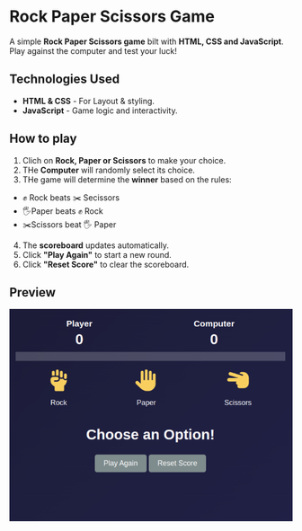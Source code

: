 # Rock Paper Scissors Game

A simple **Rock Paper Scissors game** bilt with **HTML, CSS and JavaScript**. Play against the computer and test your luck!

## Technologies Used

- **HTML & CSS** - For Layout & styling.
- **JavaScript** - Game logic and interactivity.

## How to play

1. Clich on **Rock, Paper or Scissors** to make your choice.
2. THe **Computer** will randomly select its choice.
3. THe game will determine the **winner** based on the rules:

- ✊ Rock beats ✂️ Secissors
- 🖐️Paper beats ✊ Rock
- ✂️Scissors beat 🖐️ Paper

4. The **scoreboard** updates automatically.
5. Click **"Play Again"** to start a new round.
6. Click **"Reset Score"** to clear the scoreboard.

## Preview

![ Weather App](/pic.png)
